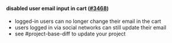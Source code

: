 #### disabled user email input in cart ([#3468](https://github.com/shopsys/shopsys/pull/3468))

-   logged-in users can no longer change their email in the cart
-   users logged in via social networks can still update their email
-   see #project-base-diff to update your project
